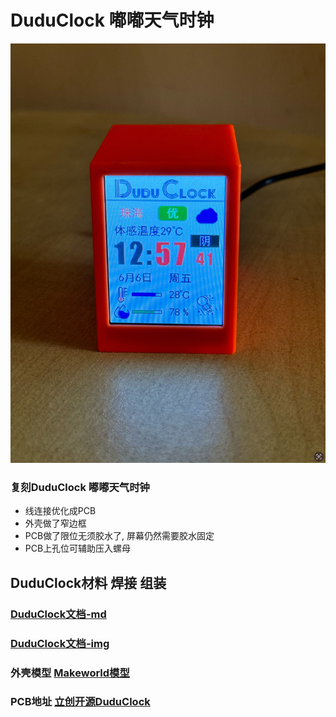 
# DuduClock 嘟嘟天气时钟

![DuduClock](img/duduclock.jpg)

### 复刻DuduClock 嘟嘟天气时钟

* 线连接优化成PCB
* 外壳做了窄边框
* PCB做了限位无须胶水了, 屏幕仍然需要胶水固定
* PCB上孔位可辅助压入螺母

## DuduClock材料 焊接 组装

### [DuduClock文档-md](document/duduclock.md)
### [DuduClock文档-img](img/DuduClock-process.jpg)

### 外壳模型 [Makeworld模型](https://makerworld.com.cn/zh/models/1295111)
### PCB地址 [立创开源DuduClock](https://oshwhub.com/lixiaoming1988/duduclock)



